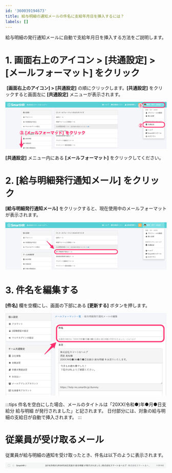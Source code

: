 ```yaml
---
id: '360039194673'
title: 給与明細の通知メールの件名に支給年月日を挿入するには？
labels: []
---
```

給与明細の発行通知メールに自動で支給年月日を挿入する方法をご説明します。

# 1\. 画面右上のアイコン > \[共通設定\] > \[メールフォーマット\] をクリック

 **\[画面右上のアイコン\] > \[共通設定\]** の順にクリックします。**\[共通設定\]** をクリックすると画面左に **\[共通設定\]** メニューが表示されます。

![image1.png](./00_image1.png)

**\[共通設定\]** メニュー内にある **\[メールフォーマット\]** をクリックしてください。

# 2\. \[給与明細発行通知メール\] をクリック

**\[給与明細発行通知メール\]** をクリックすると、現在使用中のメールフォーマットが表示されます。

![image1.png](./01_image1.png)

# 3\. 件名を編集する

**\[件名\]** 欄を空欄にし、画面の下部にある **\[更新する\]** ボタンを押します。

![image1.png](./02_image1.png)

:::tips
件名を空白にした場合、メールのタイトルは「20XX(令和●)年●月●日支給分 給与明細 が発行されました」と記されます。
日付部分には、対象の給与明細の支給日が自動で挿入されます。
:::

# 従業員が受け取るメール

従業員が給与明細の通知を受け取ったとき、件名は以下のように表示されます。

![__________2019-11-20_11.37.47.png](./__________2019-11-20_11.37.47.png)
